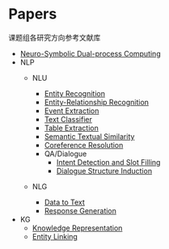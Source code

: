 # Papers
课题组各研究方向参考文献库

* [Neuro-Symbolic Dual-process Computing](https://github.com/ICTKC/Papers/blob/main/Neuro-Symbolic%20Learning.md)
* NLP
   * NLU
      * [Entity Recognition](https://github.com/ICTKC/Papers/blob/main/Entity_Recognition.md)
      * [Entity-Relationship Recognition](https://github.com/ICTKC/Papers/blob/main/Entity_Relationship_Recognition.md)
      * [Event Extraction](https://github.com/ICTKC/Papers/blob/main/Event_Extraction.md)
      * [Text Classifier](https://github.com/ICTKC/Papers/blob/main/TextClassifier.md)
      * [Table Extraction](https://github.com/ICTKC/Papers/blob/main/TableExtract.md)
      * [Semantic Textual Similarity](https://github.com/ICTKC/Papers/blob/main/Semantic_Textual_Similarity.md)
      * [Coreference Resolution](https://github.com/ICTKC/Papers/blob/main/Coreference_Resolution.md)
      * QA/Dialogue
         * [Intent Detection and Slot Filling](https://github.com/ICTKC/Papers/blob/main/Intent_Detection_and_Slot_Filling.md)
         * [Dialogue Structure Induction](https://github.com/ICTKC/Papers/blob/main/Dialogue_Structure_Induction.md)
      
   * NLG
      * [Data to Text](https://github.com/ICTKC/Papers/blob/main/Data2Text.md)
      * [Response Generation](https://github.com/ICTKC/Papers/blob/main/Response_Generation.md)
* KG
   * [Knowledge Representation](https://github.com/ICTKC/Papers/blob/main/Knowledge_Representation.md)
   * [Entity Linking](https://github.com/ICTKC/Papers/blob/main/Entity_Linking.md)
